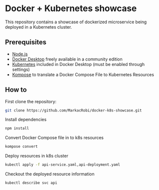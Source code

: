 # Docker + Kubernetes showcase

This repository contains a showcase of dockerized microservice being deployed in a Kubernetes cluster.

## Prerequisites

- [Node.js](https://nodejs.org/en/)
- [Docker Desktop](https://www.docker.com/products/docker-desktop) freely available in a community edition
- [Kubernetes](https://docs.docker.com/desktop/kubernetes/) included in Docker Desktop (must be enabled through settings)
- [Kompose](https://kubernetes.io/docs/tasks/configure-pod-container/translate-compose-kubernetes/) to translate a Docker Compose File to Kubernetes Resources

## How to

First clone the repository:

```sh
git clone https://github.com/MarkacRobi/docker-k8s-showcase.git
```

Install dependencies

```sh
npm install
```

Convert Docker Compose file in to k8s resources

```sh
kompose convert
```

Deploy resources in k8s cluster

```sh
kubectl apply -f api-service.yaml,api-deployment.yaml
```

Checkout the deployed resource information

```sh
kubectl describe svc api
```
